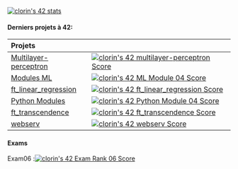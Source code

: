 [![clorin's 42 stats](https://badge42.vercel.app/api/v2/cl25yu90q001109mjkto4tay3/stats?cursusId=21&coalitionId=48)](https://github.com/JaeSeoKim/badge42)

#### Derniers projets à 42:

| Projets |  |
|:-------------------|:-----------------|
| [Multilayer-perceptron](https://github.com/sirius911/multilayer-perceptron) | [![clorin's 42 multilayer-perceptron Score](https://badge42.vercel.app/api/v2/cl25yu90q001109mjkto4tay3/project/2931704)](https://github.com/JaeSeoKim/badge42)|
| [Modules ML](https://github.com/sirius911/Modules-ML) | [![clorin's 42 ML Module 04 Score](https://badge42.vercel.app/api/v2/cl25yu90q001109mjkto4tay3/project/2908035)](https://github.com/JaeSeoKim/badge42)|
| [ft_linear_regression](https://github.com/sirius911/ft_linear_regression) | [![clorin's 42 ft_linear_regression Score](https://badge42.vercel.app/api/v2/cl25yu90q001109mjkto4tay3/project/2872329)](https://github.com/JaeSeoKim/badge42)|
| [Python Modules](https://github.com/sirius911/Python_Modules) |[![clorin's 42 Python Module 04 Score](https://badge42.vercel.app/api/v2/cl25yu90q001109mjkto4tay3/project/2813496)](https://github.com/JaeSeoKim/badge42)|
| [ft_transcendence](https://github.com/le-clucien/ft_transcendence) | [![clorin's 42 ft_transcendence Score](https://badge42.vercel.app/api/v2/cl25yu90q001109mjkto4tay3/project/2545525)](https://github.com/JaeSeoKim/badge42)|
| [webserv](https://github.com/NicolasD27/webserv) | [![clorin's 42 webserv Score](https://badge42.vercel.app/api/v2/cl25yu90q001109mjkto4tay3/project/2443325)](https://github.com/JaeSeoKim/badge42)|

#### Exams

Exam06 :[![clorin's 42 Exam Rank 06 Score](https://badge42.vercel.app/api/v2/cl25yu90q001109mjkto4tay3/project/2642550)](https://github.com/JaeSeoKim/badge42)
